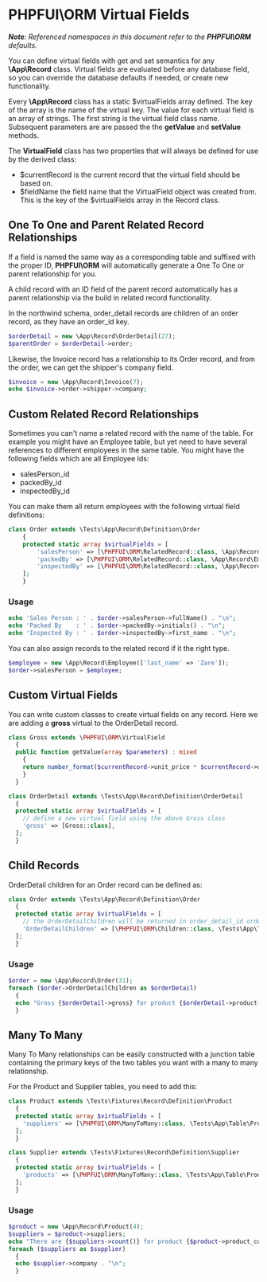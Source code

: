 # PHPFUI\ORM Virtual Fields
*__Note__: Referenced namespaces in this document refer to the **PHPFUI\ORM** defaults.*

You can define virtual fields with get and set semantics for any **\App\Record** class. Virtual fields are evaluated before any database field, so you can override the database defaults if needed, or create new functionality.

Every **\App\Record** class has a static $virtualFields array defined. The key of the array is the name of the virtual key.  The value for each virtual field is an array of strings. The first string is the virtual field class name. Subsequent parameters are are passed the the **getValue** and **setValue** methods.

The **VirtualField** class has two properties that will always be defined for use by the derived class:
* $currentRecord is the current record that the virtual field should be based on.
* $fieldName the field name that the VirtualField object was created from.  This is the key of the $virtualFields array in the Record class.

## One To One and Parent Related Record Relationships
If a field is named the same way as a corresponding table and suffixed with the proper ID, **PHPFUI\ORM** will automatically generate a One To One or parent relationship for you.

A child record with an ID field of the parent record automatically has a parent relationship via the build in related record functionality.

In the northwind schema, order_detail records are children of an order record, as they have an order_id key.
```php
$orderDetail = new \App\Record\OrderDetail(27);
$parentOrder = $orderDetail->order;
```
Likewise, the Invoice record has a relationship to its Order record, and from the order, we can get the shipper's company field.
```php
$invoice = new \App\Record\Invoice(7);
echo $invoice->order->shipper->company;
```
## Custom Related Record Relationships
Sometimes you can't name a related record with the name of the table.  For example you might have an Employee table, but yet need to have several references to different employees in the same table. You might have the following fields which are all Employee Ids:
* salesPerson_id
* packedBy_id
* inspectedBy_id

You can make them all return employees with the following virtual field definitions:
```php
class Order extends \Tests\App\Record\Definition\Order
	{
	protected static array $virtualFields = [
		'salesPerson' => [\PHPFUI\ORM\RelatedRecord::class, \App\Record\Employee::class],
		'packedBy' => [\PHPFUI\ORM\RelatedRecord::class, \App\Record\Employee::class],
		'inspectedBy' => [\PHPFUI\ORM\RelatedRecord::class, \App\Record\Employee::class],
	];
	}
```
### Usage
```php
echo 'Sales Person : ' . $order->salesPerson->fullName() . "\n";
echo 'Packed By    : ' . $order->packedBy->initials() . "\n";
echo 'Inspected By : ' . $order->inspectedBy->first_name . "\n";
```

You can also assign records to the related record if it the right type.
```php
$employee = new \App\Record\Employee(['last_name' => 'Zare']);
$order->salesPerson = $employee;
```

## Custom Virtual Fields
You can write custom classes to create virtual fields on any record. Here we are adding a **gross** virtual to the OrderDetail record.
```php
class Gross extends \PHPFUI\ORM\VirtualField
  {
  public function getValue(array $parameters) : mixed
    {
    return number_format($currentRecord->unit_price * $currentRecord->quantity - $currentRecord->discount, 2);
    }
  }

class OrderDetail extends \Tests\App\Record\Definition\OrderDetail
  {
  protected static array $virtualFields = [
    // define a new virtual field using the above Gross class
    'gross' => [Gross::class],
  ];
  }
```

## Child Records
OrderDetail children for an Order record can be defined as:
```php
class Order extends \Tests\App\Record\Definition\Order
  {
  protected static array $virtualFields = [
    // the OrderDetailChildren will be returned in order_detail_id order. Leave off the third array element to let SQL determine the order if you don't care.
    'OrderDetailChildren' => [\PHPFUI\ORM\Children::class, \Tests\App\Table\OrderDetail::class, 'order_detail_id'],
  ];
  }
```

### Usage
```php
$order = new \App\Record\Order(31);
foreach ($order->OrderDetailChildren as $orderDetail)
  {
  echo "Gross {$orderDetail->gross} for product {$orderDetail->product->product_name}\n";
  }
```

## Many To Many
Many To Many relationships can be easily constructed with a junction table containing the primary keys of the two tables you want with a many to many relationship.

For the Product and Supplier tables, you need to add this:
```php
class Product extends \Tests\Fixtures\Record\Definition\Product
  {
  protected static array $virtualFields = [
    'suppliers' => [\PHPFUI\ORM\ManyToMany::class, \Tests\App\Table\ProductSupplier::class, \Tests\App\Table\Supplier::class],
  ];
  }

class Supplier extends \Tests\Fixtures\Record\Definition\Supplier
  {
  protected static array $virtualFields = [
    'products' => [\PHPFUI\ORM\ManyToMany::class, \Tests\App\Table\ProductSupplier::class, \Tests\App\Table\Product::class],
  ];
  }
```

### Usage
```php
$product = new \App\Record\Product(4);
$suppliers = $product->suppliers;
echo "There are {$suppliers->count()} for product {$product->product_code} - {$product->product_name}:\n";
foreach ($suppliers as $supplier)
  {
  echo $supplier->company . "\n";
  }
```
